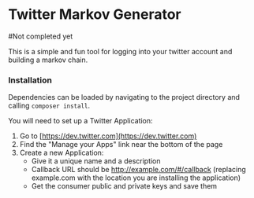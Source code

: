 Twitter Markov Generator
======

#Not completed yet

This is a simple and fun tool for logging into your twitter account and building a markov chain.


### Installation

Dependencies can be loaded by navigating to the project directory and calling `composer install`.

You will need to set up a Twitter Application:

1. Go to [https://dev.twitter.com](https://dev.twitter.com)
2. Find the "Manage your Apps" link near the bottom of the page
3. Create a new Application:
    - Give it a unique name and a description
    - Callback URL should be http://example.com/#/callback (replacing example.com with the location you are installing the application)
    - Get the consumer public and private keys and save them